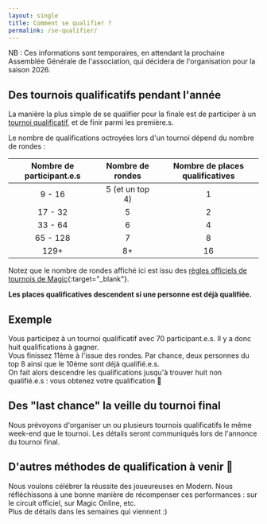 ```yaml
---
layout: single
title: Comment se qualifier ?
permalink: /se-qualifier/
---
```


NB : Ces informations sont temporaires, en attendant la prochaine Assemblée Générale de l'association, qui décidera de l'organisation pour la saison 2026.

## Des tournois qualificatifs pendant l'année

La manière la plus simple de se qualifier pour la finale est de participer à un [tournoi qualificatif](/tournois/), et de finir parmi les première.s.

Le nombre de qualifications octroyées lors d'un tournoi dépend du nombre de rondes :

|Nombre de participant.e.s | Nombre de rondes | Nombre de places qualificatives |
| :-: | :-: | :-: |
| 9 - 16 | 5 (et un top 4) | 1 |
| 17 - 32 | 5 | 2 |
| 33 - 64 | 6 | 4 |
| 65 - 128 | 7 | 8 |
| 129+ | 8+ | 16 |

Notez que le nombre de rondes affiché ici est issu des [règles officiels de tournois de Magic](https://wpn.wizards.com/en/rules-documents){:target="_blank"}.

**Les places qualificatives descendent si une personne est déjà qualifiée.**

## Exemple

Vous participez à un tournoi qualificatif avec 70 participant.e.s. Il y a donc huit qualifications à gagner.  
Vous finissez 11ème à l'issue des rondes. Par chance, deux personnes du top 8 ainsi que le 10ème sont déjà qualifié.e.s.  
On fait alors descendre les qualifications jusqu'à trouver huit non qualifié.e.s : vous obtenez votre qualification 🥳

## Des "last chance" la veille du tournoi final

Nous prévoyons d'organiser un ou plusieurs tournois qualificatifs le même week-end que le tournoi. Les détails seront communiqués lors de l'annonce du tournoi final.

## D'autres méthodes de qualification à venir 👀

Nous voulons célébrer la réussite des joueureuses en Modern. Nous réfléchissons à une bonne manière de récompenser ces performances : sur le circuit officiel, sur Magic Online, etc.  
Plus de détails dans les semaines qui viennent :)

